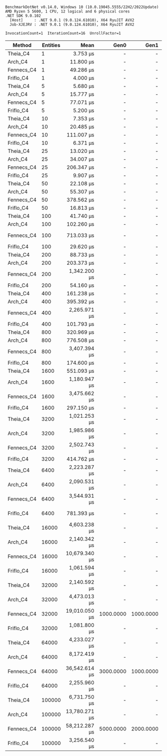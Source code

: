 ```

BenchmarkDotNet v0.14.0, Windows 10 (10.0.19045.5555/22H2/2022Update)
AMD Ryzen 5 5600, 1 CPU, 12 logical and 6 physical cores
.NET SDK 9.0.102
  [Host]     : .NET 9.0.1 (9.0.124.61010), X64 RyuJIT AVX2
  Job-XJEJRV : .NET 9.0.1 (9.0.124.61010), X64 RyuJIT AVX2

InvocationCount=1  IterationCount=16  UnrollFactor=1  

```
| Method     | Entities | Mean          | Gen0      | Gen1      | Allocated   |
|----------- |--------- |--------------:|----------:|----------:|------------:|
| Theia_C4   | 1        |      3.753 μs |         - |         - |     0.66 KB |
| Arch_C4    | 1        |     11.800 μs |         - |         - |    25.66 KB |
| Fennecs_C4 | 1        |     49.286 μs |         - |         - |     9.11 KB |
| Friflo_C4  | 1        |      4.000 μs |         - |         - |     13.3 KB |
| Theia_C4   | 5        |      5.680 μs |         - |         - |     0.66 KB |
| Arch_C4    | 5        |     15.777 μs |         - |         - |    25.66 KB |
| Fennecs_C4 | 5        |     77.071 μs |         - |         - |    12.67 KB |
| Friflo_C4  | 5        |      5.200 μs |         - |         - |     13.3 KB |
| Theia_C4   | 10       |      7.353 μs |         - |         - |     0.66 KB |
| Arch_C4    | 10       |     20.485 μs |         - |         - |    25.66 KB |
| Fennecs_C4 | 10       |    111.007 μs |         - |         - |    16.84 KB |
| Friflo_C4  | 10       |      6.371 μs |         - |         - |     13.3 KB |
| Theia_C4   | 25       |     13.020 μs |         - |         - |     1.14 KB |
| Arch_C4    | 25       |     34.007 μs |         - |         - |    25.38 KB |
| Fennecs_C4 | 25       |    206.347 μs |         - |         - |    30.48 KB |
| Friflo_C4  | 25       |      9.907 μs |         - |         - |     13.3 KB |
| Theia_C4   | 50       |     22.108 μs |         - |         - |     1.27 KB |
| Arch_C4    | 50       |     55.307 μs |         - |         - |    25.66 KB |
| Fennecs_C4 | 50       |    378.562 μs |         - |         - |    54.88 KB |
| Friflo_C4  | 50       |     16.813 μs |         - |         - |     13.3 KB |
| Theia_C4   | 100      |     41.740 μs |         - |         - |     1.52 KB |
| Arch_C4    | 100      |    102.260 μs |         - |         - |    25.66 KB |
| Fennecs_C4 | 100      |    713.033 μs |         - |         - |   102.66 KB |
| Friflo_C4  | 100      |     29.620 μs |         - |         - |     13.3 KB |
| Theia_C4   | 200      |     88.733 μs |         - |         - |     2.02 KB |
| Arch_C4    | 200      |    203.373 μs |         - |         - |    25.38 KB |
| Fennecs_C4 | 200      |  1,342.200 μs |         - |         - |   198.22 KB |
| Friflo_C4  | 200      |     54.160 μs |         - |         - |     13.3 KB |
| Theia_C4   | 400      |    161.238 μs |         - |         - |     3.02 KB |
| Arch_C4    | 400      |    395.392 μs |         - |         - |    25.66 KB |
| Fennecs_C4 | 400      |  2,265.971 μs |         - |         - |   377.34 KB |
| Friflo_C4  | 400      |    101.793 μs |         - |         - |     13.3 KB |
| Theia_C4   | 800      |    320.969 μs |         - |         - |    21.53 KB |
| Arch_C4    | 800      |    776.508 μs |         - |         - |    58.05 KB |
| Fennecs_C4 | 800      |  3,407.394 μs |         - |         - |   747.92 KB |
| Friflo_C4  | 800      |    174.600 μs |         - |         - |    37.77 KB |
| Theia_C4   | 1600     |    551.093 μs |         - |         - |    41.72 KB |
| Arch_C4    | 1600     |  1,180.947 μs |         - |         - |    90.14 KB |
| Fennecs_C4 | 1600     |  3,475.662 μs |         - |         - |  1536.14 KB |
| Friflo_C4  | 1600     |    297.150 μs |         - |         - |    85.91 KB |
| Theia_C4   | 3200     |  1,021.253 μs |         - |         - |    90.77 KB |
| Arch_C4    | 3200     |  1,985.986 μs |         - |         - |   171.26 KB |
| Fennecs_C4 | 3200     |  2,502.743 μs |         - |         - |  3066.08 KB |
| Friflo_C4  | 3200     |    414.762 μs |         - |         - |    182.7 KB |
| Theia_C4   | 6400     |  2,223.287 μs |         - |         - |   187.38 KB |
| Arch_C4    | 6400     |  2,090.531 μs |         - |         - |   325.34 KB |
| Fennecs_C4 | 6400     |  3,544.931 μs |         - |         - |   6123.8 KB |
| Friflo_C4  | 6400     |    781.393 μs |         - |         - |   374.56 KB |
| Theia_C4   | 16000    |  4,603.238 μs |         - |         - |   447.16 KB |
| Arch_C4    | 16000    |  2,140.342 μs |         - |         - |   808.48 KB |
| Fennecs_C4 | 16000    | 10,679.340 μs |         - |         - | 15090.13 KB |
| Friflo_C4  | 16000    |  1,061.594 μs |         - |         - |   759.03 KB |
| Theia_C4   | 32000    |  2,140.592 μs |         - |         - |   884.22 KB |
| Arch_C4    | 32000    |  4,473.013 μs |         - |         - |  1642.94 KB |
| Fennecs_C4 | 32000    | 19,010.050 μs | 1000.0000 | 1000.0000 | 30172.13 KB |
| Friflo_C4  | 32000    |  1,081.800 μs |         - |         - |  1527.17 KB |
| Theia_C4   | 64000    |  4,233.027 μs |         - |         - |  1774.16 KB |
| Arch_C4    | 64000    |  8,172.419 μs |         - |         - |  3425.67 KB |
| Fennecs_C4 | 64000    | 36,542.614 μs | 3000.0000 | 1000.0000 | 60336.13 KB |
| Friflo_C4  | 64000    |  2,255.960 μs |         - |         - |  3063.27 KB |
| Theia_C4   | 100000   |  6,731.750 μs |         - |         - |  2894.77 KB |
| Arch_C4    | 100000   | 13,780.271 μs |         - |         - |  5637.73 KB |
| Fennecs_C4 | 100000   | 58,212.287 μs | 5000.0000 | 2000.0000 | 95725.97 KB |
| Friflo_C4  | 100000   |  3,256.540 μs |         - |         - |  6134.75 KB |
